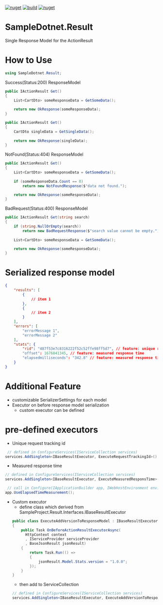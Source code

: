 [![nuget](https://img.shields.io/badge/nuget-SampleDotnet.Result-brightgreen.svg?maxAge=259200)](https://www.nuget.org/packages/SampleDotnet.Result)
[![build](https://github.com/msx752/SampleDotnet.Result/actions/workflows/dotnet.yml/badge.svg?branch=main)](https://github.com/msx752/SampleDotnet.Result/actions/workflows/dotnet.yml)
[![nuget](https://img.shields.io/nuget/v/SampleDotnet.Result.svg)](https://www.nuget.org/packages/SampleDotnet.Result)

# SampleDotnet.Result
Single Response Model for the ActionResult

# How to Use
``` c#
using SampleDotnet.Result;
```
Success(Status:200) ResponseModel
``` c#
public IActionResult Get()
{
    List<CartDto> someResponseData = GetSomeData();
    
    return new OkResponse(someResponseData);
}

public IActionResult Get()
{
    CartDto singleData = GetSingleData();
    
    return new OkResponse(singleData);
}
```

NotFound(Status:404) ResponseModel
``` c#
public IActionResult Get()
{
    List<CartDto> someResponseData = GetSomeData();
    
    if (someResponseData.Count == 0)
        return new NotFoundResponse($"data not found.");

    return new OkResponse(someResponseData);
}
```

BadRequest(Status:400) ResponseModel
``` c#
public IActionResult Get(string search)
{
    if (string.NullOrEmpty(search))
        return new BadRequestResponse($"search value cannot be empty.");
        
    List<CartDto> someResponseData = GetSomeData();

    return new OkResponse(someResponseData);
}
```


# Serialized response model
``` json
{
    "results": [
        {
            // item 1
        },        
        {
            // item 2
        }
    ],
    "errors": [ 
        "errorMessage 1",
        "errorMessage 2"
    ],
    "stats": {
        "rid": "487f53e7c8316222f52c52ffe98ff5d7", // feature: unique request tracking id
        "offset": 1676841345, // feature: measured response time
        "elapsedmilliseconds": "342.8" // feature: measured response time
    }
}
```

# Additional Feature
- customizable SerializerSettings for each model
- Executor on before response model serialization
  - custom executor can be defined

# pre-defined executors
  - Unique request tracking id
``` c#
 // defined in ConfigureServices(IServiceCollection services)
services.AddSingleton<IBaseResultExecutor, ExecuteRequestTrackingId>();
```
  - Measured response time
``` c#
// defined in ConfigureServices(IServiceCollection services)
services.AddSingleton<IBaseResultExecutor, ExecuteMeasuredResponsTime>();

 // call in Configure(IApplicationBuilder app, IWebHostEnvironment env) before any middlewares
app.UseElapsedTimeMeasurement();
```

  - Custom executor
    - define class which derived from SampleProject.Result.Interfaces.IBaseResultExecutor
    ``` c#
    public class ExecuteAddVersionToResponseModel : IBaseResultExecutor
    {
        public Task OnBeforeActionResultExecutorAsync(
          HttpContext context
          , IServiceProvider serviceProvider
          , BaseJsonResult jsonResult)
        {
            return Task.Run(() =>
            {
                jsonResult.Model.Stats.version = "1.0.0";
            });
        }
    }
    ```
    - then add to ServiceCollection
    ``` c#
    // defined in ConfigureServices(IServiceCollection services)
    services.AddSingleton<IBaseResultExecutor, ExecuteAddVersionToResponseModel>();
    ```
